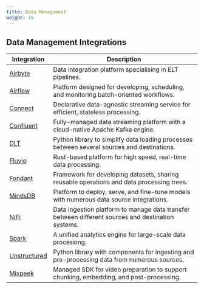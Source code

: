 ```yaml
---
title: Data Management
weight: 15
---
```


## Data Management Integrations

| Integration                     | Description                                                                                        |
| ------------------------------- | -------------------------------------------------------------------------------------------------- |
| [Airbyte](./airbyte/)           | Data integration platform specialising in ELT pipelines.                                           |
| [Airflow](./airflow/)           | Platform designed for developing, scheduling, and monitoring batch-oriented workflows.             |
| [Connect](./redpanda/)          | Declarative data-agnostic streaming service for efficient, stateless processing.                   |
| [Confluent](./confluent/)       | Fully-managed data streaming platform with a cloud-native Apache Kafka engine.                     |
| [DLT](./dlt/)                   | Python library to simplify data loading processes between several sources and destinations.        |
| [Fluvio](./fluvio/)             | Rust-based platform for high speed, real-time data processing.                                     |
| [Fondant](./fondant/)           | Framework for developing datasets, sharing reusable operations and data processing trees.          |
| [MindsDB](./mindsdb/)           | Platform to deploy, serve, and fine-tune models with numerous data source integrations.            |
| [NiFi](./nifi/)                 | Data ingestion platform to manage data transfer between different sources and destination systems. |
| [Spark](./spark/)               | A unified analytics engine for large-scale data processing.                                        |
| [Unstructured](./unstructured/) | Python library with components for ingesting and pre-processing data from numerous sources.        |
| [Mixpeek](./mixpeek/)           | Managed SDK for video preparation to support chunking, embedding, and post-processing.             |


